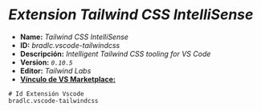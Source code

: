 <!-- Autor: Daniel Benjamin Perez Morales -->
<!-- GitHub: https://github.com/DanielBenjaminPerezMoralesDev13 -->
<!-- Gitlab: https://gitlab.com/DanielBenjaminPerezMoralesDev13 -->
<!-- Correo electrónico: danielperezdev@proton.me -->

# ***Extension Tailwind CSS IntelliSense***

- **Name:** *Tailwind CSS IntelliSense*
- **ID:** *bradlc.vscode-tailwindcss*
- **Descripción:** *Intelligent Tailwind CSS tooling for VS Code*
- **Version:** *`0.10.5`*
- **Editor:** *Tailwind Labs*
- **[Vínculo de VS Marketplace:](https://marketplace.visualstudio.com/items?itemName=bradlc.vscode-tailwindcss "https://marketplace.visualstudio.com/items?itemName=bradlc.vscode-tailwindcss")**

```plaintext
# Id Extensión Vscode
bradlc.vscode-tailwindcss
```
